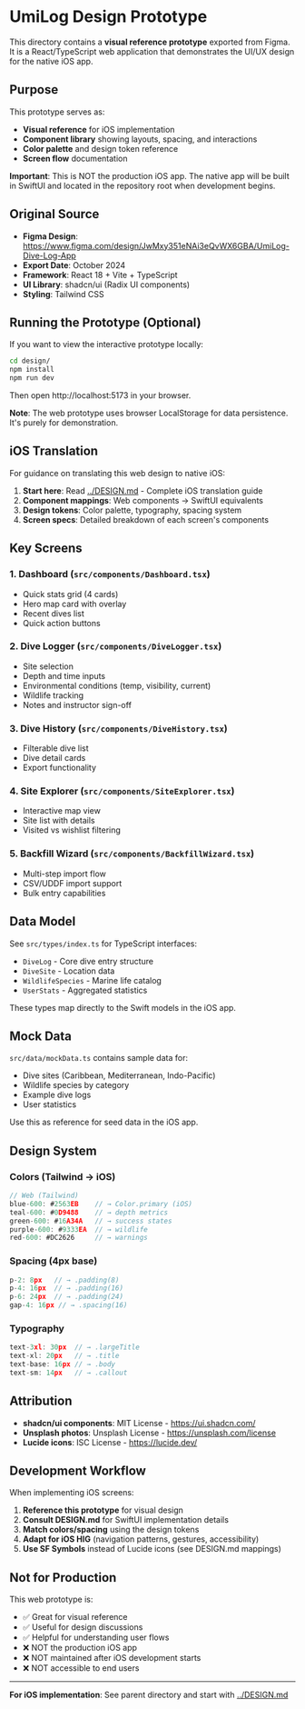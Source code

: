 # UmiLog Design Prototype

This directory contains a **visual reference prototype** exported from Figma. It is a React/TypeScript web application that demonstrates the UI/UX design for the native iOS app.

## Purpose

This prototype serves as:
- **Visual reference** for iOS implementation
- **Component library** showing layouts, spacing, and interactions
- **Color palette** and design token reference
- **Screen flow** documentation

**Important**: This is NOT the production iOS app. The native app will be built in SwiftUI and located in the repository root when development begins.

## Original Source

- **Figma Design**: https://www.figma.com/design/JwMxy351eNAi3eQvWX6GBA/UmiLog-Dive-Log-App
- **Export Date**: October 2024
- **Framework**: React 18 + Vite + TypeScript
- **UI Library**: shadcn/ui (Radix UI components)
- **Styling**: Tailwind CSS

## Running the Prototype (Optional)

If you want to view the interactive prototype locally:

```bash
cd design/
npm install
npm run dev
```

Then open http://localhost:5173 in your browser.

**Note**: The web prototype uses browser LocalStorage for data persistence. It's purely for demonstration.

## iOS Translation

For guidance on translating this web design to native iOS:

1. **Start here**: Read [../DESIGN.md](../DESIGN.md) - Complete iOS translation guide
2. **Component mappings**: Web components → SwiftUI equivalents
3. **Design tokens**: Color palette, typography, spacing system
4. **Screen specs**: Detailed breakdown of each screen's components

## Key Screens

### 1. Dashboard (`src/components/Dashboard.tsx`)
- Quick stats grid (4 cards)
- Hero map card with overlay
- Recent dives list
- Quick action buttons

### 2. Dive Logger (`src/components/DiveLogger.tsx`)
- Site selection
- Depth and time inputs
- Environmental conditions (temp, visibility, current)
- Wildlife tracking
- Notes and instructor sign-off

### 3. Dive History (`src/components/DiveHistory.tsx`)
- Filterable dive list
- Dive detail cards
- Export functionality

### 4. Site Explorer (`src/components/SiteExplorer.tsx`)
- Interactive map view
- Site list with details
- Visited vs wishlist filtering

### 5. Backfill Wizard (`src/components/BackfillWizard.tsx`)
- Multi-step import flow
- CSV/UDDF import support
- Bulk entry capabilities

## Data Model

See `src/types/index.ts` for TypeScript interfaces:
- `DiveLog` - Core dive entry structure
- `DiveSite` - Location data
- `WildlifeSpecies` - Marine life catalog
- `UserStats` - Aggregated statistics

These types map directly to the Swift models in the iOS app.

## Mock Data

`src/data/mockData.ts` contains sample data for:
- Dive sites (Caribbean, Mediterranean, Indo-Pacific)
- Wildlife species by category
- Example dive logs
- User statistics

Use this as reference for seed data in the iOS app.

## Design System

### Colors (Tailwind → iOS)
```typescript
// Web (Tailwind)
blue-600: #2563EB    // → Color.primary (iOS)
teal-600: #0D9488    // → depth metrics
green-600: #16A34A   // → success states
purple-600: #9333EA  // → wildlife
red-600: #DC2626     // → warnings
```

### Spacing (4px base)
```typescript
p-2: 8px   // → .padding(8)
p-4: 16px  // → .padding(16)
p-6: 24px  // → .padding(24)
gap-4: 16px // → .spacing(16)
```

### Typography
```typescript
text-3xl: 30px  // → .largeTitle
text-xl: 20px   // → .title
text-base: 16px // → .body
text-sm: 14px   // → .callout
```

## Attribution

- **shadcn/ui components**: MIT License - https://ui.shadcn.com/
- **Unsplash photos**: Unsplash License - https://unsplash.com/license
- **Lucide icons**: ISC License - https://lucide.dev/

## Development Workflow

When implementing iOS screens:

1. **Reference this prototype** for visual design
2. **Consult DESIGN.md** for SwiftUI implementation details
3. **Match colors/spacing** using the design tokens
4. **Adapt for iOS HIG** (navigation patterns, gestures, accessibility)
5. **Use SF Symbols** instead of Lucide icons (see DESIGN.md mappings)

## Not for Production

This web prototype is:
- ✅ Great for visual reference
- ✅ Useful for design discussions
- ✅ Helpful for understanding user flows
- ❌ NOT the production iOS app
- ❌ NOT maintained after iOS development starts
- ❌ NOT accessible to end users

---

**For iOS implementation**: See parent directory and start with [../DESIGN.md](../DESIGN.md)
